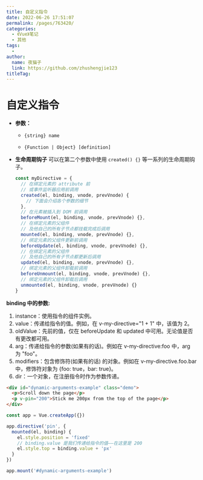 ```yaml
---
title: 自定义指令
date: 2022-06-26 17:51:07
permalink: /pages/763420/
categories:
  - 《Vue》笔记
  - 其他
tags:
  - 
author: 
  name: 夜猫子
  link: https://github.com/zhushengjie123
titleTag: 
---
```

# 自定义指令

- **参数：**

  - `{string} name`

  - `{Function | Object} [definition]`
  
- **生命周期钩子**
  可以在第二个参数中使用 `created() {}` 等一系列的生命周期钩子。
  
  ```js
  const myDirective = {
    // 在绑定元素的 attribute 前
    // 或事件监听器应用前调用
    created(el, binding, vnode, prevVnode) {
      // 下面会介绍各个参数的细节
    },
    // 在元素被插入到 DOM 前调用
    beforeMount(el, binding, vnode, prevVnode) {},
    // 在绑定元素的父组件
    // 及他自己的所有子节点都挂载完成后调用
    mounted(el, binding, vnode, prevVnode) {},
    // 绑定元素的父组件更新前调用
    beforeUpdate(el, binding, vnode, prevVnode) {},
    // 在绑定元素的父组件
    // 及他自己的所有子节点都更新后调用
    updated(el, binding, vnode, prevVnode) {},
    // 绑定元素的父组件卸载前调用
    beforeUnmount(el, binding, vnode, prevVnode) {},
    // 绑定元素的父组件卸载后调用
    unmounted(el, binding, vnode, prevVnode) {}
  }
  ```

**binding 中的参数:**

  1. instance：使用指令的组件实例。
  2. value：传递给指令的值。例如，在 v-my-directive="1 + 1" 中，该值为 2。
  3. oldValue：先前的值，仅在 beforeUpdate 和 updated 中可用。无论值是否有更改都可用。
  4. arg：传递给指令的参数(如果有的话)。例如在 v-my-directive:foo 中，arg 为 "foo"。
  5. modifiers：包含修饰符(如果有的话) 的对象。例如在 v-my-directive.foo.bar 中，修饰符对象为 {foo: true，bar: true}。
  6. dir：一个对象，在注册指令时作为参数传递。

```html
<div id="dynamic-arguments-example" class="demo">
  <p>Scroll down the page</p>
  <p v-pin="200">Stick me 200px from the top of the page</p>
</div>
```

```js
const app = Vue.createApp({})

app.directive('pin', {
  mounted(el, binding) {
    el.style.position = 'fixed'
    // binding.value 是我们传递给指令的值——在这里是 200
    el.style.top = binding.value + 'px'
  }
})

app.mount('#dynamic-arguments-example')
```
